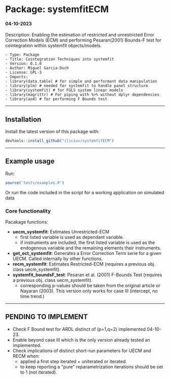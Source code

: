 # Package: systemfitECM

#### 04-10-2023

Description: Enabling the estimation of restricted and unrestricted Error Correction Models (ECM) and performing Pesaran(2001) Bounds-F test for cointegration within systemfit objects/models.

    - Type: Package
    - Title: Cointegration Techniques into systemfit
    - Version: 0.1.0
    - Author: Miguel Garcia-Duch
    - License: GPL-3
    - Imports:
    - library(data.table) # for simple and performant data manipulation
    - library(plm) # needed for systemfit to handle panel structure
    - library(systemfit) # for FGLS system linear models
    - library(magrittr) # For piping with %>% without dplyr dependencies
    - library(aod) # for performing F Bounds test

-----------------------------------------------

## Installation

Install the latest version of this package with:

``` r
devtools::install_github("iliciuv/systemfitECM")
```

-----------------------------------------------

## Example usage

Run:

``` r
source('tests/examples.R')
```

Or run the code included in the script for a working application on simulated data

### Core functionality

Pacakage functions:

- **uecm_systemfit**: Estimates Unrestricted-ECM
  - first listed variable is used as dependant variable.
  - if instruments are included, the first listed variable is used as the endogenous variable and the remaining elements their instruments.
- **get_ect_systemfit**: Generates a Error Correction Term serie for a given UECM. Called internally by other functions.
- **recm_systemfit**: Estimates Restricted-ECM (requires a previous obj. class uecm_systemfit).
- **systemfit_boundsF_test**: Pesaran et al. (2001) F-Bounds Test (requires a previous obj. class uecm_systemfit).
  - corresponding p-values should be taken from the original article or Nayaran (2003). This version only works for case III (intercept, no time trend.)

------------------------------------------------

## PENDING TO IMPLEMENT

- Check F Bound  test for ARDL distinct of (p=1,q=2) implemented 04-10-23.
- Enable beyond case III which is the only version already tested an implemented.
- Check implications of distinct short-run parameters for UECM and RECM when:
  - applied a first step iterated + uniterated or iterated.
  - to keep reporting a "pure" reparametrization iterations should be set to 1 (not iterated).
